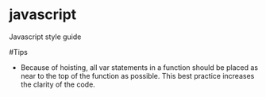 # javascript
Javascript style guide


#Tips

- Because of hoisting, all var statements in a function should be placed as near to the top of the function as possible. This best practice increases the clarity of the code.
